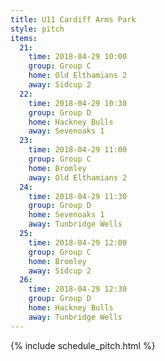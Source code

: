 ```yaml
---
title: U11 Cardiff Arms Park
style: pitch
items:
  21:
    time: 2018-04-29 10:00
    group: Group C
    home: Old Elthamians 2
    away: Sidcup 2
  22:
    time: 2018-04-29 10:30
    group: Group D
    home: Hackney Bulls
    away: Sevenoaks 1
  23:
    time: 2018-04-29 11:00
    group: Group C
    home: Bromley
    away: Old Elthamians 2
  24:
    time: 2018-04-29 11:30
    group: Group D
    home: Sevenoaks 1
    away: Tunbridge Wells
  25:
    time: 2018-04-29 12:00
    group: Group C
    home: Bromley
    away: Sidcup 2
  26:
    time: 2018-04-29 12:30
    group: Group D
    home: Hackney Bulls
    away: Tunbridge Wells
---
```


{% include schedule_pitch.html %}
